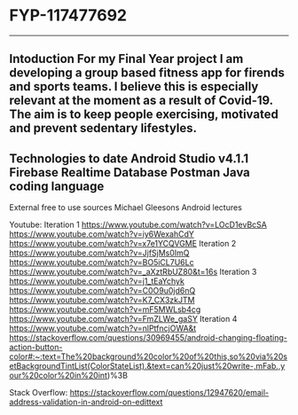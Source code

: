 # FYP-117477692
--------------
Intoduction
For my Final Year project I am developing a group based fitness app for firends and sports teams. I believe this
is especially relevant at the moment as a result of Covid-19. The aim is to keep people exercising, motivated and prevent sedentary lifestyles.
--------------
Technologies to date
Android Studio v4.1.1
Firebase Realtime Database
Postman
Java coding language
--------------
External free to use sources
Michael Gleesons Android lectures

Youtube:
Iteration 1
https://www.youtube.com/watch?v=LOcD1evBcSA
https://www.youtube.com/watch?v=iy6WexahCdY
https://www.youtube.com/watch?v=x7e1YCQVGME
Iteration 2
https://www.youtube.com/watch?v=JjfSjMs0ImQ
https://www.youtube.com/watch?v=BO5iCL7U6Lc
https://www.youtube.com/watch?v=_aXztRbUZ80&t=16s
Iteration 3
https://www.youtube.com/watch?v=j1_tEaYchyk
https://www.youtube.com/watch?v=C0O9u0jd6nQ
https://www.youtube.com/watch?v=K7_CX3zkJTM
https://www.youtube.com/watch?v=mF5MWLsb4cg
https://www.youtube.com/watch?v=FmZLWe_gaSY
Iteration 4
https://www.youtube.com/watch?v=nlPtfncjOWA&t
https://stackoverflow.com/questions/30969455/android-changing-floating-action-button-color#:~:text=The%20background%20color%20of%20this,so%20via%20setBackgroundTintList(ColorStateList).&text=can%20just%20write-,mFab.,your%20color%20in%20int)%3B

Stack Overflow:
https://stackoverflow.com/questions/12947620/email-address-validation-in-android-on-edittext

